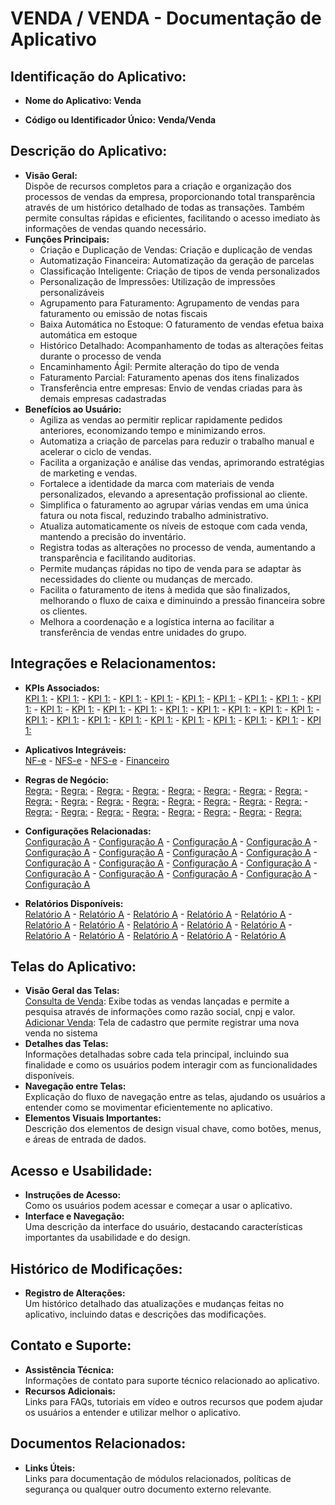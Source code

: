 # VENDA / VENDA - Documentação de Aplicativo

## Identificação do Aplicativo:
- **Nome do Aplicativo: Venda**  
 
- **Código ou Identificador Único: Venda/Venda**  

## Descrição do Aplicativo:
- **Visão Geral:**  
Dispõe de recursos completos para a criação e organização dos processos de vendas da empresa, proporcionando total transparência através de um histórico detalhado de todas as transações. Também permite consultas rápidas e eficientes, facilitando o acesso imediato às informações de vendas quando necessário.
- **Funções Principais:**  
  - Criação e Duplicação de Vendas: Criação e duplicação de vendas 
  - Automatização Financeira: Automatização da geração de parcelas
  - Classificação Inteligente: Criação de tipos de venda personalizados
  - Personalização de Impressões: Utilização de impressões personalizáveis
  - Agrupamento para Faturamento: Agrupamento de vendas para faturamento ou emissão de notas fiscais
  - Baixa Automática no Estoque: O faturamento de vendas efetua baixa automática em estoque
  - Histórico Detalhado: Acompanhamento de todas as alterações feitas durante o processo de venda
  - Encaminhamento Ágil: Permite alteração do tipo de venda
  - Faturamento Parcial: Faturamento apenas dos itens finalizados
  - Transferência entre empresas: Envio de vendas criadas para às demais empresas cadastradas
- **Benefícios ao Usuário:**
  - Agiliza as vendas ao permitir replicar rapidamente pedidos anteriores, economizando tempo e minimizando erros.
  - Automatiza a criação de parcelas para reduzir o trabalho manual e acelerar o ciclo de vendas.
  - Facilita a organização e análise das vendas, aprimorando estratégias de marketing e vendas.
  - Fortalece a identidade da marca com materiais de venda personalizados, elevando a apresentação profissional ao cliente.
  - Simplifica o faturamento ao agrupar várias vendas em uma única fatura ou nota fiscal, reduzindo trabalho administrativo.
  - Atualiza automaticamente os níveis de estoque com cada venda, mantendo a precisão do inventário.
  - Registra todas as alterações no processo de venda, aumentando a transparência e facilitando auditorias.
  - Permite mudanças rápidas no tipo de venda para se adaptar às necessidades do cliente ou mudanças de mercado.
  - Facilita o faturamento de itens à medida que são finalizados, melhorando o fluxo de caixa e diminuindo a pressão financeira sobre os clientes.
  - Melhora a coordenação e a logística interna ao facilitar a transferência de vendas entre unidades do grupo.


## Integrações e Relacionamentos:
- **KPIs Associados:**  
  <a href=""> KPI 1:</a> -
   <a href=""> KPI 1:</a> -
    <a href=""> KPI 1:</a> -
     <a href=""> KPI 1:</a> -
      <a href=""> KPI 1:</a> -
       <a href=""> KPI 1:</a> -
        <a href=""> KPI 1:</a> -
         <a href=""> KPI 1:</a> -
          <a href=""> KPI 1:</a> -
           <a href=""> KPI 1:</a> -
            <a href=""> KPI 1:</a> -
             <a href=""> KPI 1:</a> -
              <a href=""> KPI 1:</a> -
               <a href=""> KPI 1:</a> -
                <a href=""> KPI 1:</a> -
                 <a href=""> KPI 1:</a> -
                  <a href=""> KPI 1:</a> -
                   <a href=""> KPI 1:</a> -
                    <a href=""> KPI 1:</a> -
                     <a href=""> KPI 1:</a> -
                      <a href=""> KPI 1:</a> -
                       <a href=""> KPI 1:</a> -
                        <a href=""> KPI 1:</a> -
                         <a href=""> KPI 1:</a> -
                          <a href=""> KPI 1:</a> -
                           <a href=""> KPI 1:</a> -
                            <a href=""> KPI 1:</a> -
                             <a href=""> KPI 1:</a> -
                              <a href=""> KPI 1:</a>
                              
                       
          
  
- **Aplicativos Integráveis:**  
  <a href="">NF-e</a> -
  <a href=""> NFS-e</a> -
  <a href="">NFS-e</a> -
  <a href="">Financeiro</a>
- **Regras de Negócio:**  
  <a href="">Regra:</a> -
  <a href="">Regra:</a> -
  <a href="">Regra:</a> -
  <a href="">Regra:</a> -
  <a href="">Regra:</a> -
  <a href="">Regra:</a> -
  <a href="">Regra:</a> -
  <a href="">Regra:</a> -
  <a href="">Regra:</a> -
  <a href="">Regra:</a> -
  <a href="">Regra:</a> -
  <a href="">Regra:</a> -
  <a href="">Regra:</a> -
  <a href="">Regra:</a> -
  <a href="">Regra:</a> -
  <a href="">Regra:</a> -
  <a href="">Regra:</a> -
  <a href="">Regra:</a> -
  <a href="">Regra:</a> -
  <a href="">Regra:</a> -
  <a href="">Regra:</a> -
  <a href="">Regra:</a> -
  <a href="">Regra:</a> -
  <a href="">Regra:</a> 
- **Configurações Relacionadas:**  
  <a href="">Configuração A</a> -
  <a href="">Configuração A</a> -
  <a href="">Configuração A</a> -
  <a href="">Configuração A</a> -
  <a href="">Configuração A</a> -
  <a href="">Configuração A</a> -
  <a href="">Configuração A</a> -
  <a href="">Configuração A</a> -
  <a href="">Configuração A</a> -
  <a href="">Configuração A</a> -
  <a href="">Configuração A</a> -
  <a href="">Configuração A</a> -
  <a href="">Configuração A</a> -
  <a href="">Configuração A</a> -
  <a href="">Configuração A</a> -
  <a href="">Configuração A</a> -
  <a href="">Configuração A</a> 
  
- **Relatórios Disponíveis:**  
  <a href=""> Relatório A</a> -
  <a href=""> Relatório A</a> -
  <a href=""> Relatório A</a> -
  <a href=""> Relatório A</a> -
  <a href=""> Relatório A</a> -
  <a href=""> Relatório A</a> -
  <a href=""> Relatório A</a> -
  <a href=""> Relatório A</a> -
  <a href=""> Relatório A</a> -
  <a href=""> Relatório A</a> -
  <a href=""> Relatório A</a> -
  <a href=""> Relatório A</a> -
  <a href=""> Relatório A</a> -
  <a href=""> Relatório A</a> -
  <a href=""> Relatório A</a>
  

## Telas do Aplicativo:
- **Visão Geral das Telas:**  
  <a href="">Consulta de Venda</a>: Exibe todas as vendas lançadas e permite a pesquisa através de informações como razão social, cnpj e valor.<br>
  <a href="">Adicionar Venda</a>: Tela de cadastro que permite registrar uma nova venda no sistema
- **Detalhes das Telas:**  
  Informações detalhadas sobre cada tela principal, incluindo sua finalidade e como os usuários podem interagir com as funcionalidades disponíveis.
- **Navegação entre Telas:**  
  Explicação do fluxo de navegação entre as telas, ajudando os usuários a entender como se movimentar eficientemente no aplicativo.
- **Elementos Visuais Importantes:**  
  Descrição dos elementos de design visual chave, como botões, menus, e áreas de entrada de dados.

## Acesso e Usabilidade:
- **Instruções de Acesso:**  
  Como os usuários podem acessar e começar a usar o aplicativo.
- **Interface e Navegação:**  
  Uma descrição da interface do usuário, destacando características importantes da usabilidade e do design.

## Histórico de Modificações:
- **Registro de Alterações:**  
  Um histórico detalhado das atualizações e mudanças feitas no aplicativo, incluindo datas e descrições das modificações.

## Contato e Suporte:
- **Assistência Técnica:**  
  Informações de contato para suporte técnico relacionado ao aplicativo.
- **Recursos Adicionais:**  
  Links para FAQs, tutoriais em vídeo e outros recursos que podem ajudar os usuários a entender e utilizar melhor o aplicativo.

## Documentos Relacionados:
- **Links Úteis:**  
  Links para documentação de módulos relacionados, políticas de segurança ou qualquer outro documento externo relevante.

